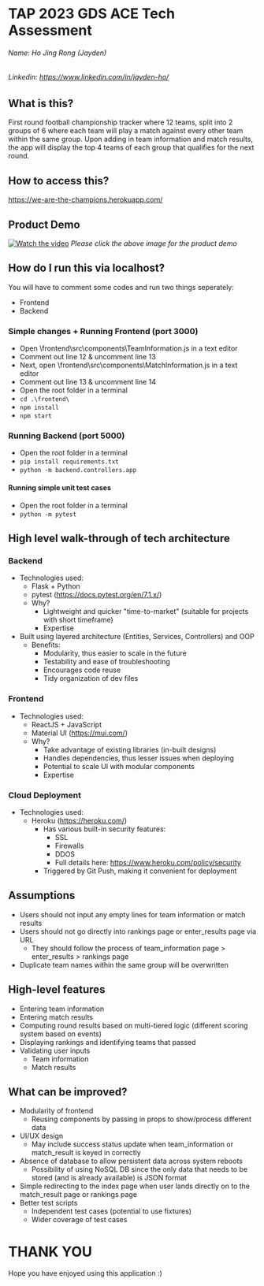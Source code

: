 # TAP 2023 GDS ACE Tech Assessment

###### Name: Ho Jing Rong (Jayden)
###### Linkedin: https://www.linkedin.com/in/jayden-ho/ 

## What is this?
First round football championship tracker where 12 teams, split into 2 groups of 6 where each team will play a match against every other team within the same group. Upon adding in team information and match results, the app will display the top 4 teams of each group that qualifies for the next round.

## How to access this?
https://we-are-the-champions.herokuapp.com/

## Product Demo
[![Watch the video](https://img.youtube.com/vi/aEORRe-aXss/maxresdefault.jpg)](https://youtu.be/aEORRe-aXss)
*Please click the above image for the product demo*

## How do I run this via localhost?
You will have to comment some codes and run two things seperately:
* Frontend
* Backend

### Simple changes + Running Frontend (port 3000)
* Open \frontend\src\components\TeamInformation.js in a text editor
* Comment out line 12 & uncomment line 13
* Next, open \frontend\src\components\MatchInformation.js in a text editor
* Comment out line 13 & uncomment line 14
* Open the root folder in a terminal 
* `cd .\frontend\ `
* `npm install`
* `npm start`

### Running Backend (port 5000)
* Open the root folder in a terminal 
* `pip install requirements.txt`
* `python -m backend.controllers.app`

#### Running simple unit test cases
* Open the root folder in a terminal 
* `python -m pytest`

## High level walk-through of tech architecture
### Backend
* Technologies used: 
    * Flask + Python 
    * pytest (https://docs.pytest.org/en/7.1.x/)
    * Why?
        * Lightweight and quicker "time-to-market" (suitable for projects with short timeframe)
        * Expertise
* Built using layered architecture (Entities, Services, Controllers) and OOP
    * Benefits:
        * Modularity, thus easier to scale in the future
        * Testability and ease of troubleshooting
        * Encourages code reuse
        * Tidy organization of dev files
### Frontend
* Technologies used: 
    * ReactJS + JavaScript
    * Material UI (https://mui.com/)
    *  Why?
        * Take advantage of existing libraries (in-built designs)     
        * Handles dependencies, thus lesser issues when deploying 
        * Potential to scale UI with modular components
        * Expertise
### Cloud Deployment
* Technologies used: 
    * Heroku (https://heroku.com/)
        * Has various built-in security features:
            * SSL
            * Firewalls
            * DDOS
            * Full details here: https://www.heroku.com/policy/security
        * Triggered by Git Push, making it convenient for deployment
        
## Assumptions
* Users should not input any empty lines for team information or match results
* Users should not go directly into rankings page or enter_results page via URL
    * They should follow the process of team_information page > enter_results > rankings page
* Duplicate team names within the same group will be overwritten
## High-level features
* Entering team information
* Entering match results
* Computing round results based on multi-tiered logic (different scoring system based on events)
* Displaying rankings and identifying teams that passed
* Validating user inputs
    * Team information
    * Match results
## What can be improved?
* Modularity of frontend
    * Reusing components by passing in props to show/process different data
* UI/UX design
    * May include success status update when team_information or match_result is keyed in correctly   
* Absence of database to allow persistent data across system reboots
    * Possibility of using NoSQL DB since the only data that needs to be stored (and is already available) is JSON format
* Simple redirecting to the index page when user lands directly on to the match_result page or rankings page 
* Better test scripts
    * Independent test cases (potential to use fixtures)
    * Wider coverage of test cases
# THANK YOU 
Hope you have enjoyed using this application :)